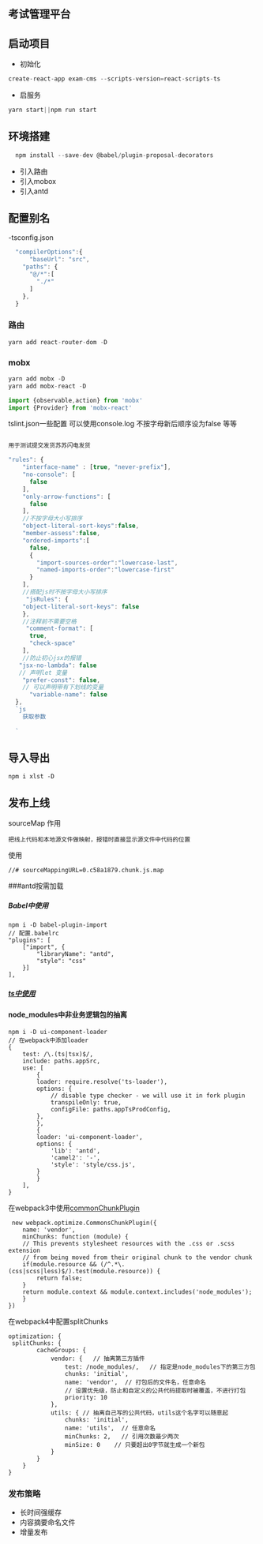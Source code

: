 ## 考试管理平台
##  启动项目
- 初始化
```js
create-react-app exam-cms --scripts-version=react-scripts-ts
```
- 启服务
```js
yarn start||npm run start
```
## 环境搭建
```js
  npm install --save-dev @babel/plugin-proposal-decorators
```
- 引入路由
- 引入mobox
- 引入antd


## 配置别名
-tsconfig.json
```js
  "compilerOptions":{
      "baseUrl": "src",
    "paths": {
      "@/*":[
        "./*"
      ]
    },
  }
```
### 路由
```js
yarn add react-router-dom -D
```
### mobx
```js
yarn add mobx -D
yarn add mobx-react -D
```
```js
import {observable,action} from 'mobx'
import {Provider} from 'mobx-react'
```
tslint.json一些配置
可以使用console.log 不按字母新后顺序设为false 等等
```js

用于测试提交发货苏苏闪电发货

"rules": {
    "interface-name" : [true, "never-prefix"],
    "no-console": [
      false
    ],
    "only-arrow-functions": [
      false
    ],
    //不按字母大小写排序
    "object-literal-sort-keys":false,
    "member-assess":false,
    "ordered-imports":[
      false,
      {
        "import-sources-order":"lowercase-last",
        "named-imports-order":"lowercase-first"
      }
    ],
    //搭配js时不按字母大小写排序
     "jsRules": {
    "object-literal-sort-keys": false
    },
    //注释前不需要空格
     "comment-format": [
      true,
      "check-space"
    ],
    //防止初心jsx的报错
   "jsx-no-lambda": false
   // 声明let 变量
    "prefer-const": false,
    // 可以声明带有下划线的变量
      "variable-name": false
  },
  `js
    获取参数
  
  `
```
## 导入导出
```
npm i xlst -D
```
## 发布上线
sourceMap
作用
```
把线上代码和本地源文件做映射，报错时直接显示源文件中代码的位置
```
使用
```
//# sourceMappingURL=0.c58a1879.chunk.js.map
```
###antd按需加载
##### Babel中使用
```
npm i -D babel-plugin-import
// 配置.babelrc
"plugins": [
    ["import", {
        "libraryName": "antd",
        "style": "css"
    }]
],
```
##### [ts中使用](https://github.com/ant-design/babel-plugin-import/issues/73)
#### node_modules中非业务逻辑包的抽离
```
npm i -D ui-component-loader
// 在webpack中添加loader
{
    test: /\.(ts|tsx)$/,
    include: paths.appSrc,
    use: [
        {
        loader: require.resolve('ts-loader'),
        options: {
            // disable type checker - we will use it in fork plugin
            transpileOnly: true,
            configFile: paths.appTsProdConfig,
        },
        },
        {
        loader: 'ui-component-loader',
        options: {
            'lib': 'antd',
            'camel2': '-',
            'style': 'style/css.js',
        }
        }
    ],
}
```
在webpack3中使用[commonChunkPlugin](https://webpack.js.org/plugins/commons-chunk-plugin/#root)
```
 new webpack.optimize.CommonsChunkPlugin({
    name: 'vendor',
    minChunks: function (module) {
    // This prevents stylesheet resources with the .css or .scss extension
    // from being moved from their original chunk to the vendor chunk
    if(module.resource && (/^.*\.(css|scss|less)$/).test(module.resource)) {
        return false;
    }
    return module.context && module.context.includes('node_modules');
    }
})
```
在webpack4中配置splitChunks
```
optimization: {
 splitChunks: {
        cacheGroups: {
            vendor: {   // 抽离第三方插件
                test: /node_modules/,   // 指定是node_modules下的第三方包
                chunks: 'initial',
                name: 'vendor',  // 打包后的文件名，任意命名    
                // 设置优先级，防止和自定义的公共代码提取时被覆盖，不进行打包
                priority: 10    
            },
            utils: { // 抽离自己写的公共代码，utils这个名字可以随意起
                chunks: 'initial',
                name: 'utils',  // 任意命名
                minChunks: 2,   // 引用次数最少两次
                minSize: 0    // 只要超出0字节就生成一个新包
            }
        }
    }
}
```
### 发布策略
- 长时间强缓存
- 内容摘要命名文件
- 增量发布
